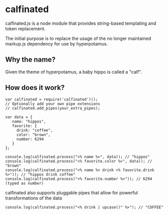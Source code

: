 # calfinated
calfinated.js is a node module that provides string-based templating and token replacement.

The initial purpose is to replace the usage of the no longer maintained markup.js dependency
for use by hyperpotamus.

## Why the name?
Given the theme of hyperpotamus, a baby hippo is called a "calf".

## How does it work?
```
var calfinated = require('calfinated')();
// Optionally add your own pipe extensions
// calfinated.add_pipes(your_extra_pipes);

var data = {
   name: "hippos",
   favorite: {
     drink: "coffee",
     color: "brown",
     number: 6294
   }
};

console.log(calfinated.process("<% name %>", data)); // "hippos"
console.log(calfinated.process("<% favorite.color %>", data)); // "brown"
console.log(calfinated.process("<% name %> drink <% favorite.drink %>")); // "hippos drink coffee"
console.log(calfinated.process("<% favorite.number %>")); // 6294 (typed as number)
```

calfinated also supports pluggable pipes that allow for powerful transformations of the data
```
console.log(calfinated.process("<% drink | upcase()" %>"); // "COFFEE"
